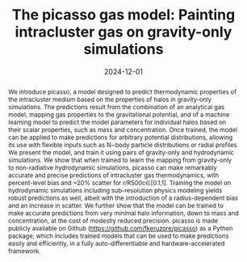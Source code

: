 ---
title: "The picasso gas model: Painting intracluster gas on gravity-only simulations"
collection: "publications"
category: "fa_papers"
permalink: /publications/2024OJAp7E116K
link: https://ui.adsabs.harvard.edu/abs/2024OJAp....7E.116K/abstract
date: 2024-12-01
venue: "The Open Journal of Astrophysics"
citation: "Kéruzoré, F., Bleem, L. E., Frontiere, N., et al. (2024), The Open Journal of Astrophysics, 7, 116."
abstract: "We introduce picasso, a model designed to predict thermodynamic properties of the intracluster medium based on the properties of halos in gravity-only simulations. The predictions result from the combination of an analytical gas model, mapping gas properties to the gravitational potential, and of a machine learning model to predict the model parameters for individual halos based on their scalar properties, such as mass and concentration. Once trained, the model can be applied to make predictions for arbitrary potential distributions, allowing its use with flexible inputs such as N−body particle distributions or radial profiles. We present the model, and train it using pairs of gravity-only and hydrodynamic simulations. We show that when trained to learn the mapping from gravity-only to non-radiative hydrodynamic simulations, picasso can make remarkably accurate and precise predictions of intracluster gas thermodynamics, with percent-level bias and ~20% scatter for r/R500c∈[0.1,1]. Training the model on hydrodynamic simulations including sub-resolution physics modeling yields robust predictions as well, albeit with the introduction of a radius-dependent bias and an increase in scatter. We further show that the model can be trained to make accurate predictions from very minimal halo information, down to mass and concentration, at the cost of modestly reduced precision. picasso is made publicly available on Github (https://github.com/fkeruzore/picasso) as a Python package, which includes trained models that can be used to make predictions easily and efficiently, in a fully auto-differentiable and hardware-accelerated framework."
---